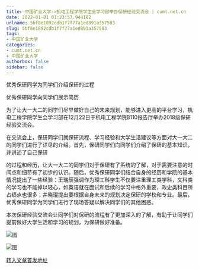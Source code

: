```yaml
---
title: 中国矿业大学->机电工程学院学生会学习部举办保研经验交流会 | cumt.net.cn
date: 2022-01-01 01:23:57.944182
urlname: 5bf8e1892cdb1f7f77a1ed891a357503
slug: 5bf8e1892cdb1f7f77a1ed891a357503
tags: 
- 中国矿业大学
categories:
- cumt.net.cn
- 中国矿业大学
authorbox: false
sidebar: false
---
```

优秀保研同学为同学们介绍保研的过程

优秀保研同学向同学们展示简历

为了让大一大二的同学们尽早做好自己的未来规划，能够进入更高的平台学习，机电工程学院学生会学习部在12月22日于机电工程学院B110报告厅举办2018级保研经验交流会。

在交流会上，保研同学们就保研流程、学习经验和大学生活建议等方面对大一大二的同学们进行了详尽的介绍。首先，保研同学们向同学们介绍了保研的基本知识，并讲述了自己保研
<!--more-->
的过程和经历，让大一大二的同学们对于保研有了系统的了解，对于需要注意的时间点和细节有了初步的认识。随后，优秀保研同学们结合自身的经历和学院的基本情况提出了一些经验：王瑞辰强调作为理工科学生不仅要注重理工类学科，文科类的学习也不能掉以轻心，如英语就在面试和后续的学习中格外重要，政史类科目所占绩点也很多；井晓琨提出要根据自身未来的规划决定保研的学校和专业。最后，优秀保研同学为同学们进行了现场答疑以解决同学们的其他困惑。

本次保研经验交流会让同学们对保研的流程有了更加深入的了解，有助于让同学们提前做好大学生活和学习的规划，为保研做好准备。

![图](http://xwzx.cumt.edu.cn/_upload/article/images/8a/64/6d363b7f4aa4b54ba47bc267dc43/a570d82e-0439-4a33-bc34-9d9c1c93bd20.jpg)

![图](http://xwzx.cumt.edu.cn/_upload/article/images/8a/64/6d363b7f4aa4b54ba47bc267dc43/76c72632-80ec-4084-8b69-6b6be06ea536.jpg)

[转入文章首发地址](http://xwzx.cumt.edu.cn/60/ac/c523a614572/page.htm)